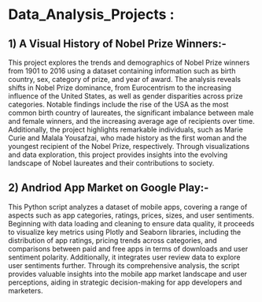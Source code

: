 # Data_Analysis_Projects :

## 1) A Visual History of Nobel Prize Winners:-

This project explores the trends and demographics of Nobel Prize winners from 1901 to 2016 using a dataset containing information such as birth country, sex, category of prize, and year of award. The analysis reveals shifts in Nobel Prize dominance, from Eurocentrism to the increasing influence of the United States, as well as gender disparities across prize categories. Notable findings include the rise of the USA as the most common birth country of laureates, the significant imbalance between male and female winners, and the increasing average age of recipients over time. Additionally, the project highlights remarkable individuals, such as Marie Curie and Malala Yousafzai, who made history as the first woman and the youngest recipient of the Nobel Prize, respectively. Through visualizations and data exploration, this project provides insights into the evolving landscape of Nobel laureates and their contributions to society.



## 2) Andriod App Market on Google Play:-

This Python script analyzes a dataset of mobile apps, covering a range of aspects such as app categories, ratings, prices, sizes, and user sentiments. Beginning with data loading and cleaning to ensure data quality, it proceeds to visualize key metrics using Plotly and Seaborn libraries, including the distribution of app ratings, pricing trends across categories, and comparisons between paid and free apps in terms of downloads and user sentiment polarity. Additionally, it integrates user review data to explore user sentiments further. Through its comprehensive analysis, the script provides valuable insights into the mobile app market landscape and user perceptions, aiding in strategic decision-making for app developers and marketers.
